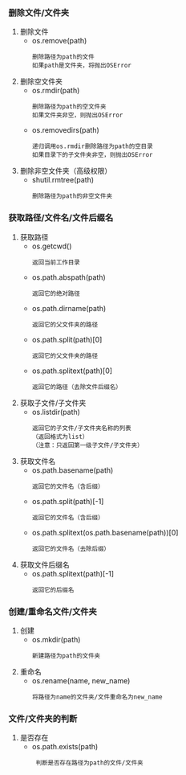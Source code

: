 ### 删除文件/文件夹
1. 删除文件
   - os.remove(path)  
     ```
     删除路径为path的文件
     如果path是文件夹，将抛出OSError
     ```
2. 删除空文件夹
   - os.rmdir(path)  
     ```
     删除路径为path的空文件夹
     如果文件夹非空，则抛出OSError
     ```
   - os.removedirs(path)  
     ```
     递归调用os.rmdir删除路径为path的空目录
     如果目录下的子文件夹非空，则抛出OSError
     ```
3. 删除非空文件夹（高级权限）
   - shutil.rmtree(path)
     ```
     删除路径为path的非空文件夹
     ```

### 获取路径/文件名/文件后缀名
1. 获取路径
   - os.getcwd()
     ```
     返回当前工作目录
     ```
   - os.path.abspath(path)
     ```
     返回它的绝对路径
     ```
   - os.path.dirname(path)
     ```
     返回它的父文件夹的路径
     ```
   - os.path.split(path)[0]
     ```
     返回它的父文件夹的路径
     ```
   - os.path.splitext(path)[0]
     ```
     返回它的路径（去除文件后缀名）
     ```
2. 获取子文件/子文件夹
   - os.listdir(path)
      ```
      返回它的子文件/子文件夹名称的列表
      （返回格式为list）
      （注意：只返回第一级子文件/子文件夹）
      ```
3. 获取文件名
   - os.path.basename(path)
     ```
     返回它的文件名（含后缀）
     ```
   - os.path.split(path)[-1]
     ```
     返回它的文件名（含后缀）
     ```
   - os.path.splitext(os.path.basename(path))[0]
     ```
     返回它的文件名（去除后缀）
     ```
4. 获取文件后缀名
   - os.path.splitext(path)[-1]
     ```
     返回它的后缀名
     ```

### 创建/重命名文件/文件夹  
1. 创建
   - os.mkdir(path)
     ```
     新建路径为path的文件夹
     ```
2. 重命名
   - os.rename(name, new_name)
     ```
     将路径为name的文件夹/文件重命名为new_name
     ```

### 文件/文件夹的判断
1. 是否存在
   - os.path.exists(path)
     ```
      判断是否存在路径为path的文件/文件夹
     ```

